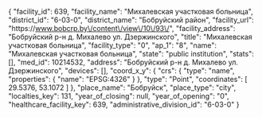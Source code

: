 {
    "facility_id": 639,
    "facility_name": "Михалевская участковая больница",
    "district_id": "6-03-0",
    "district_name": "Бобруйский район",
    "facility_url": "https:\/\/www.bobcrp.by\/content\/view\/10\/93\/",
    "facility_address": "Бобруйский р-н д. Михалево ул. Дзержинского",
    "title": "Михалевская участковая больница",
    "facility_type": "0",
    "ap_1": "8",
    "name": "Михалевская участковая больница",
    "state": "public institution",
    "stats": [],
    "med_id": 10214532,
    "address": "Бобруйский р-н д. Михалево ул. Дзержинского",
    "devices": [],
    "coord_x_y": {
        "crs": {
            "type": "name",
            "properties": {
                "name": "EPSG:4326"
            }
        },
        "type": "Point",
        "coordinates": [
            29.5376,
            53.1072
        ]
    },
    "place_name": "Бобруйск",
    "place_type": "city",
    "localties_key": 131,
    "year_of_closing": null,
    "year_of_opening": "0",
    "healthcare_facility_key": 639,
    "administrative_division_id": "6-03-0"
}